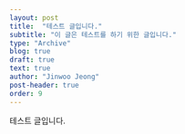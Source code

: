```yaml
---
layout: post
title:  "테스트 글입니다."
subtitle: "이 글은 테스트를 하기 위한 글입니다."
type: "Archive"
blog: true
draft: true
text: true
author: "Jinwoo Jeong"
post-header: true
order: 9
---
```




테스트 글입니다.